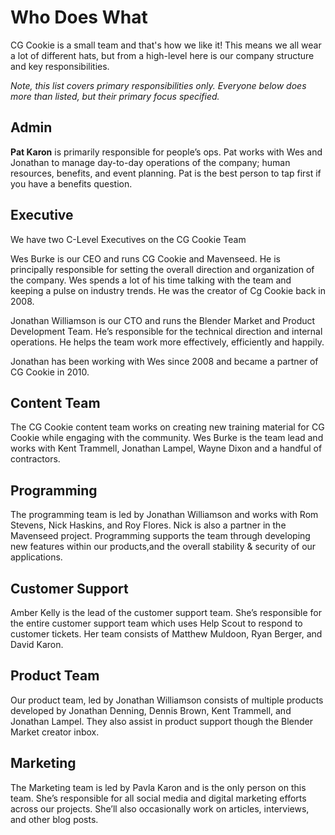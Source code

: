 # Who Does What
CG Cookie is a small team and that's how we like it! This means we all wear a lot of different hats, but from a high-level here is our company structure and key responsibilities.

*Note, this list covers primary responsibilities only. Everyone below does more
than listed, but their primary focus specified.*

## Admin
**Pat Karon** is primarily responsible for people’s ops. Pat works with Wes and Jonathan to manage day-to-day operations of the company; human resources, benefits, and event planning. Pat is the best person to tap first if you have a benefits question.


## Executive

We have two C-Level Executives on the CG Cookie Team

Wes Burke is our CEO and runs CG Cookie and Mavenseed. He is principally responsible for setting the overall direction and organization of the company. Wes spends a lot of his time talking with the team and keeping a pulse on industry trends. He was the creator of Cg Cookie back in 2008. 

Jonathan Williamson is our CTO and runs the Blender Market and Product Development Team. He’s responsible for the technical direction and internal operations. He helps the team work more effectively, efficiently and happily.

Jonathan has been working with Wes since 2008 and became a partner of CG Cookie in 2010. 

## Content Team
The CG Cookie content team works on creating new training material for CG Cookie while engaging with the community. Wes Burke is the team lead and works with Kent Trammell, Jonathan Lampel, Wayne Dixon and a handful of contractors. 

## Programming
The programming team is led by Jonathan Williamson and works with Rom Stevens, Nick Haskins, and Roy Flores. Nick is also a partner in the Mavenseed project. Programming supports the team through developing new features within our products,and the overall stability & security of our applications. 

## Customer Support
Amber Kelly is the lead of the customer support team. She’s responsible for the entire customer support team which uses Help Scout to respond to customer tickets. Her team consists of Matthew Muldoon, Ryan Berger, and David Karon. 

## Product Team
Our product team, led by Jonathan Williamson consists of multiple products developed by Jonathan Denning, Dennis Brown, Kent Trammell, and Jonathan Lampel. They also assist in product support though the Blender Market creator inbox. 

## Marketing 
The Marketing team is led by Pavla Karon and is the only person on this team. She’s responsible for all social media and digital marketing efforts across our projects. She’ll also occasionally work on articles, interviews, and other blog posts. 


